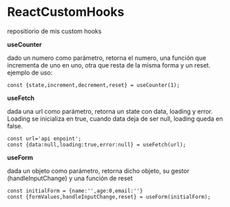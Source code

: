 # ReactCustomHooks

repositiorio de mis custom hooks 

**useCounter**

dado un numero como parámetro, retorna el numero, una función que incrementa de uno en uno, otra que resta de la misma forma y un reset.
ejemplo de uso: 
```
const {state,increment,decrement,reset} = useCounter(1);
```
**useFetch**

dada una url como parámetro, retorna un state con data, loading y error. 
Loading se inicializa en true, cuando data deja de ser null, loading queda en false.
```
const url='api enpoint';
const {data:null,loading:true,error:null} = useFetch(url);
```
**useForm**

dada un objeto como parámetro, retorna dicho objeto, su gestor (handleInputChange) y una función de reset
```
const initialForm = {name:'',age:0,email:''}
const {formValues,handleInputChange,reset} = useForm(initialForm);
```
